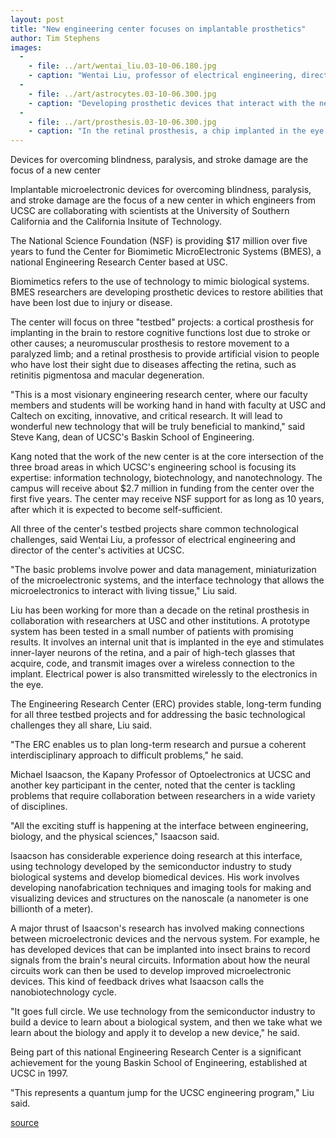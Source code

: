 ```yaml
---
layout: post
title: "New engineering center focuses on implantable prosthetics"
author: Tim Stephens
images:
  -
    - file: ../art/wentai_liu.03-10-06.180.jpg
    - caption: "Wentai Liu, professor of electrical engineering, directs UCSC's participation in the new engineering research center. Photo by T. Stephens"
  -
    - file: ../art/astrocytes.03-10-06.300.jpg
    - caption: "Developing prosthetic devices that interact with the nervous system requires a better understanding of astrocytes (shown here in green), the 'helper cells' that play a critical role in development and maintenance of the nervous system. Red arrows at left point to astrocytes surrounding a blood vessel in a rat brain. Photo: M. Isaacson"
  -
    - file: ../art/prosthesis.03-10-06.300.jpg
    - caption: "In the retinal prosthesis, a chip implanted in the eye receives image data transmitted over a wireless connection from the high-tech glasses. Image courtesy of USC"
---
```


Devices for overcoming blindness, paralysis, and stroke damage are the focus of a new center

Implantable microelectronic devices for overcoming blindness, paralysis, and stroke damage are the focus of a new center in which engineers from UCSC are collaborating with scientists at the University of Southern California and the California Insitute of Technology.  

The National Science Foundation (NSF) is providing $17 million over five years to fund the Center for Biomimetic MicroElectronic Systems (BMES), a national Engineering Research Center based at USC.  

Biomimetics refers to the use of technology to mimic biological systems. BMES researchers are developing prosthetic devices to restore abilities that have been lost due to injury or disease.

The center will focus on three "testbed" projects: a cortical prosthesis for implanting in the brain to restore cognitive functions lost due to stroke or other causes; a neuromuscular prosthesis to restore movement to a paralyzed limb; and a retinal prosthesis to provide artificial vision to people who have lost their sight due to diseases affecting the retina, such as retinitis pigmentosa and macular degeneration.  

"This is a most visionary engineering research center, where our faculty members and students will be working hand in hand with faculty at USC and Caltech on exciting, innovative, and critical research. It will lead to wonderful new technology that will be truly beneficial to mankind," said Steve Kang, dean of UCSC's Baskin School of Engineering.  

Kang noted that the work of the new center is at the core intersection of the three broad areas in which UCSC's engineering school is focusing its expertise: information technology, biotechnology, and nanotechnology. The campus will receive about $2.7 million in funding from the center over the first five years. The center may receive NSF support for as long as 10 years, after which it is expected to become self-sufficient.   

All three of the center's testbed projects share common technological challenges, said Wentai Liu, a professor of electrical engineering and director of the center's activities at UCSC.  

"The basic problems involve power and data management, miniaturization of the microelectronic systems, and the interface technology that allows the microelectronics to interact with living tissue," Liu said.   

Liu has been working for more than a decade on the retinal prosthesis in collaboration with researchers at USC and other institutions. A prototype system has been tested in a small number of patients with promising results. It involves an internal unit that is implanted in the eye and stimulates inner-layer neurons of the retina, and a pair of high-tech glasses that acquire, code, and transmit images over a wireless connection to the implant. Electrical power is also transmitted wirelessly to the electronics in the eye.  

The Engineering Research Center (ERC) provides stable, long-term funding for all three testbed projects and for addressing the basic technological challenges they all share, Liu said.  

"The ERC enables us to plan long-term research and pursue a coherent interdisciplinary approach to difficult problems," he said.  

Michael Isaacson, the Kapany Professor of Optoelectronics at UCSC and another key participant in the center, noted that the center is tackling problems that require collaboration between researchers in a wide variety of disciplines.   

"All the exciting stuff is happening at the interface between engineering, biology, and the physical sciences," Isaacson said.   

Isaacson has considerable experience doing research at this interface, using technology developed by the semiconductor industry to study biological systems and develop biomedical devices. His work involves developing nanofabrication techniques and imaging tools for making and visualizing devices and structures on the nanoscale (a nanometer is one billionth of a meter).  

A major thrust of Isaacson's research has involved making connections between microelectronic devices and the nervous system. For example, he has developed devices that can be implanted into insect brains to record signals from the brain's neural circuits. Information about how the neural circuits work can then be used to develop improved microelectronic devices. This kind of feedback drives what Isaacson calls the nanobiotechnology cycle.  

"It goes full circle. We use technology from the semiconductor industry to build a device to learn about a biological system, and then we take what we learn about the biology and apply it to develop a new device," he said.  

Being part of this national Engineering Research Center is a significant achievement for the young Baskin School of Engineering, established at UCSC in 1997.   

"This represents a quantum jump for the UCSC engineering program," Liu said.  
  

[source](http://www1.ucsc.edu/currents/03-04/10-06/biomimetics.html "Permalink to biomimetics")
